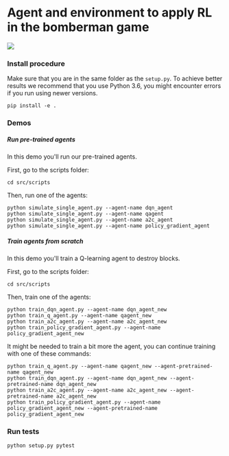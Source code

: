 # Agent and environment to apply RL in the bomberman game

![](src/assets/video.gif)

### Install procedure

Make sure that you are in the same folder as the `setup.py`. To achieve better results we
recommend that you use Python 3.6, you might encounter errors if you run using newer versions.

```
pip install -e .
```

### Demos

##### Run pre-trained agents

In this demo you'll run our pre-trained agents.

First, go to the scripts folder:

```
cd src/scripts
```

Then, run one of the agents:

```
python simulate_single_agent.py --agent-name dqn_agent
python simulate_single_agent.py --agent-name qagent
python simulate_single_agent.py --agent-name a2c_agent
python simulate_single_agent.py --agent-name policy_gradient_agent
```

##### Train agents from scratch

In this demo you'll train a Q-learning agent to destroy blocks.

First, go to the scripts folder:

```
cd src/scripts
```

Then, train one of the agents:

```
python train_dqn_agent.py --agent-name dqn_agent_new
python train_q_agent.py --agent-name qagent_new
python train_a2c_agent.py --agent-name a2c_agent_new
python train_policy_gradient_agent.py --agent-name policy_gradient_agent_new
```

It might be needed to train a bit more the agent, you can
continue training with one of these commands:

```
python train_q_agent.py --agent-name qagent_new --agent-pretrained-name qagent_new
python train_dqn_agent.py --agent-name dqn_agent_new --agent-pretrained-name dqn_agent_new
python train_a2c_agent.py --agent-name a2c_agent_new --agent-pretrained-name a2c_agent_new
python train_policy_gradient_agent.py --agent-name policy_gradient_agent_new --agent-pretrained-name policy_gradient_agent_new
```

### Run tests

```
python setup.py pytest
```
